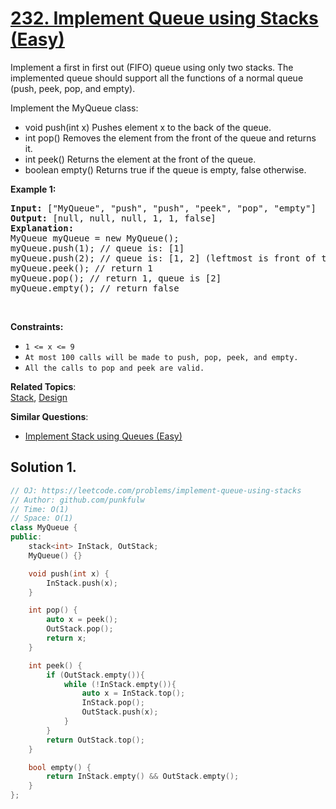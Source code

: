 # [232. Implement Queue using Stacks (Easy)](https://leetcode.com/problems/implement-queue-using-stacks/)

<p>Implement a first in first out (FIFO) queue using only two stacks. 
  The implemented queue should support all the functions of a normal queue (push, peek, pop, and empty).</p>

<p>Implement the MyQueue class:</p>

<ul>
	<li>void push(int x) Pushes element x to the back of the queue.</li>
	<li>int pop() Removes the element from the front of the queue and returns it.</li>
	<li>int peek() Returns the element at the front of the queue.</li>
	<li>boolean empty() Returns true if the queue is empty, false otherwise.</li>
</ul>

<p><strong>Example 1:</strong></p>
<pre>
<strong>Input:</strong> ["MyQueue", "push", "push", "peek", "pop", "empty"]
<strong>Output:</strong> [null, null, null, 1, 1, false]
<strong>Explanation:</strong> 
MyQueue myQueue = new MyQueue();
myQueue.push(1); // queue is: [1]
myQueue.push(2); // queue is: [1, 2] (leftmost is front of the queue)
myQueue.peek(); // return 1
myQueue.pop(); // return 1, queue is [2]
myQueue.empty(); // return false
</pre>


<p>&nbsp;</p>
<p><strong>Constraints:</strong></p>

<ul>
  <li><code>1 &lt;= x &lt;= 9</code></li>
  <li><code>At most 100 calls will be made to push, pop, peek, and empty.</code></li>
  <li><code>All the calls to pop and peek are valid.</code></li>
</ul>



**Related Topics**:  
[Stack](https://leetcode.com/tag/stack/), [Design](https://leetcode.com/tag/design/)

**Similar Questions**:
* [Implement Stack using Queues (Easy)](https://leetcode.com/problems/implement-stack-using-queues/)

## Solution 1.

```cpp
// OJ: https://leetcode.com/problems/implement-queue-using-stacks
// Author: github.com/punkfulw
// Time: O(1) 
// Space: O(1)
class MyQueue {
public:
    stack<int> InStack, OutStack;
    MyQueue() {}

    void push(int x) {
        InStack.push(x);
    }

    int pop() {
        auto x = peek();
        OutStack.pop();
        return x;
    }

    int peek() {
        if (OutStack.empty()){  
            while (!InStack.empty()){
                auto x = InStack.top();
                InStack.pop();
                OutStack.push(x);
            }
        }
        return OutStack.top();
    }

    bool empty() {
        return InStack.empty() && OutStack.empty();
    }
};
```
